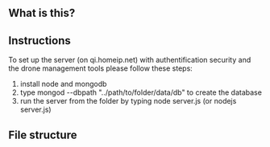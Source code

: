 ## What is this?

## Instructions

To set up the server (on qi.homeip.net) with authentification security 
and the drone management tools please follow these steps:

1. install node and mongodb
2. type mongod --dbpath "../path/to/folder/data/db" to create the database
3. run the server from the folder by typing node server.js (or nodejs server.js)


## File structure

